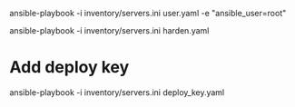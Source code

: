 ansible-playbook -i inventory/servers.ini user.yaml -e "ansible_user=root"

ansible-playbook -i inventory/servers.ini harden.yaml

# Add deploy key
ansible-playbook -i inventory/servers.ini deploy_key.yaml